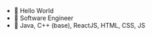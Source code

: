 - 👋 Hello World
- 🌱 Software Engineer
- 💞️ Java, C++ (base), ReactJS, HTML, CSS, JS


<!---
https://www.facebook.com/quangsinhpark/
Instagram: _quangsinh
--->
